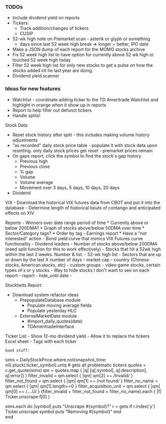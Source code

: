 ### TODOs

* Include dividend yield on reports
* Tickers: 
  - Track addition/changes of tickers
  - CUSIP 
* 52-wk high note on Premarket scan - asterik or glyph or something
  * days since last 52 week high break => longer = better, IPO date
* Make a JSON dump of each report for the MOMO stocks archive
* Fix 52 week high list to have option for currently above 52 wk high or touched 52 week high today
* Filter 52 week high list for only new stocks to get a pulse on how the stocks added int he last year are doing.
* Dividend yield scanner

### Ideas for new features

* Watchlist - coordinate adding ticker to the TD Ameritrade Watchlist and highlight in orange when it show up in reports
* Report to help filter out defunct tickers
* Handle splits!


Stock Data
* Reset stock history after split - this includes making volume history adjustments
* "as recorded" daily stock price table - populate it with stock data upon resetting. only daily stock prices 
  get reset - premarket prices remain
* On gaps report, click the symbol to find the stock's gap history
  - Previous high
  - Previous close
  - % gap
  - Volume
  - Volume average
  - Movement over 3 days, 5 days, 10 days, 20 days
* Dividend  


VIX
    - Download the historical VIX futures data from CBOT and put it into the database
        - Determine length of historical bouts of contango and anticipated effects on XIV


Reports
    - Winners over date range period of time
        * Currently above or below 200DMA?
        * Graph of stocks above/below 50DMA over time
        * Sector/Category tags?
        * Order by tag
    - Earnings report
        * Have a "not interested" action
    - Bond yield curve that mimics VIX Futures curve functionality
    - Dividend leaders
    - Number of stocks above/below 200DMA (need split function for this to work effectively)
    - Stocks that hit a 52wk high within the last 2 weeks. Number & list.
    - 52-wk high list
    - Sectors that are up or down by the last X number of days
      - market cap
      - country (Chinese stocks, American stocks, etc)
      - custom groups - video game stocks, certain types of x or y stocks
    - Way to hide stocks I don't want to see on each report - report - hide_until date
    -  

    
Stocktwits Report

* Download system refactor ideas
    - PrepopulateDatabase module
        - Populate moving average fields
        - Populate yesterday HLC 
    - ExternalMarketData module
        - \#import_daily_quotes(date)
        - TDAmeritradeInterface

Ticker List
    - Show 12-mo dividend yield
    - Allow it to replace the tickers Excel sheet
    - Tags with each ticker
    
    
    
    Good stuff:
sims = DailyStockPrice.where.not(snapshot_time: nil).pluck(:ticker_symbol).uniq  # gets all problematic tickers
quotes = c.get_quote(sims)
qm = quotes.map { |q| [q[:symbol], q[:description], q[:error]] }
filter_invalid = qm.select { |qm| qm[2] =~ /Invalid/ }
filter_not_found = qm.select { |qm| qm[1] =~ /not found/ }
filter_no_name = qm.select { |qm| qm[1].length==0 }
filter_acquisition_unit = qm.select { |qm| qm[0] =~ /....U/ } 
(filter_invalid + filter_not_found + filter_no_name).each { |f| Ticker.unscrape f[0] }

sims.each do |symbol|
   puts "Unscrape #{symbol}?"
   r = gets
   if r.index('y')
     Ticker.unscrape symbol
     puts "Removing #{symbol}"
   end  
end  
            

